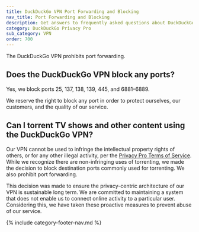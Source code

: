 ```yaml
---
title: DuckDuckGo VPN Port Forwarding and Blocking
nav_title: Port Forwarding and Blocking
description: Get answers to frequently asked questions about DuckDuckGo VPN, which gives you an extra layer of protection online, hiding your location and IP address from the sites you visit.
category: DuckDuckGo Privacy Pro
sub_category: VPN
order: 700
---
```


The DuckDuckGo VPN prohibits port forwarding.

## Does the DuckDuckGo VPN block any ports?

Yes, we block ports 25, 137, 138, 139, 445, and 6881–6889.

We reserve the right to block any port in order to protect ourselves, our customers, and the quality of our service.

## Can I torrent TV shows and other content using the DuckDuckGo VPN?

Our VPN cannot be used to infringe the intellectual property rights of others, or for any other illegal activity, per the [Privacy Pro Terms of Service](https://duckduckgo.com/pro/privacy-terms). While we recognize there are non-infringing uses of torrenting, we made the decision to block destination ports commonly used for torrenting. We also prohibit port forwarding.

This decision was made to ensure the privacy-centric architecture of our VPN is sustainable long term. We are committed to maintaining a system that does not enable us to connect online activity to a particular user. Considering this, we have taken these proactive measures to prevent abuse of our service.

{% include category-footer-nav.md %}
